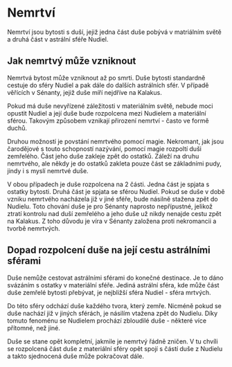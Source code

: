 # Nemrtví

Nemrtví jsou bytosti s duší, jejiž jedna část duše pobývá v matriálním světě a druhá část v astrální sféře Nudiel. 

## Jak nemrtvý může vzniknout

Nemrtvá bytost může vzniknout až po smrti. Duše bytosti standardně cestuje do sféry Nudiel a pak dále do dalších astrálních sfér. V případě věřících v Sénanty, jejiž duše míří nejdříve na Kalakus.

Pokud má duše nevyřízené záležitosti v materiálním světě, nebude moci opustit Nudiel a její duše bude rozpolcena mezi Nudielem a materiální sférou. Takovým způsobem vznikají přirození nemrtví - často ve formě duchů.

Druhou možností je povstání nemrtvého pomocí magie. Nekromant, jak jsou čarodějové s touto schopností nazývání, pomocí magie rozpoltí duši zemřelého. Část jeho duše zakleje zpět do ostatků. Záleží na druhu nemrtvého, ale někdy je do ostatků zakleta pouze část se základními pudy, jindy i s myslí nemrtvé duše.

V obou případech je duše rozpolcena na 2 části. Jedna část je spjata s ostatky bytosti. Druhá část je spjata se sférou Nudiel. Pokud se duše v době vzniku nemrtvého nacházela již v jiné sféře, bude násilně stažena zpět do Nudielu. Toto chování duše je pro Sénanty naprosto nepřípustné, jelikož ztratí kontrolu nad duší zemřelého a jeho duše už nikdy nenajde cestu zpět na Kalakus. Z toho důvodu je víra v Sénanty založena proti nekromancii a tvorbě nemrtvých.

## Dopad rozpolcení duše na její cestu astrálními sférami

Duše nemůže cestovat astrálními sférami do konečné destinace. Je to dáno svázáním s ostatky v materiální sféře. Jediná astrální sféra, kde může část duše zemřelé bytosti přebývat, je nejbližší sféra Nudiel - sféra mrtvých.

Do této sféry odchází duše každého tvora, který zemře. Nicméně pokud se duše nachází již v jiných sférách, je násilím vtažena zpět do Nudielu. Díky tomuto fenoménu se Nudielem prochází zbloudilé duše - některé více přítomné, než jiné.

Duše se stane opět kompletní, jakmile je nemrtvý řádně zničen. V tu chvíli se rozpolcená část duše z materiální sféry opět spojí s částí duše z Nudielu a takto sjednocená duše může pokračovat dále.
